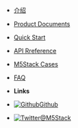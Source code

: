 - [介绍](/zh-cn/)
- [Product Documents](/zh-cn/product_documents.md)
- [Quick Start](/zh-cn/qurck_start.md)
- [API Rreference](/zh-cn/api_reference.md)
- [M5Stack Cases](/zh-cn/m5stack_cases.md)
- [FAQ](/zh-cn/faq.md)


- **Links**
- [![Github](https://icongram.jgog.in/simple/github.svg?color=808080&size=16)Github](https://github.com/m5stack/M5Stack)
- [![Twitter](https://icongram.jgog.in/simple/twitter.svg?colored&size=16)@M5Stack](http://twitter.com/M5Stack)
